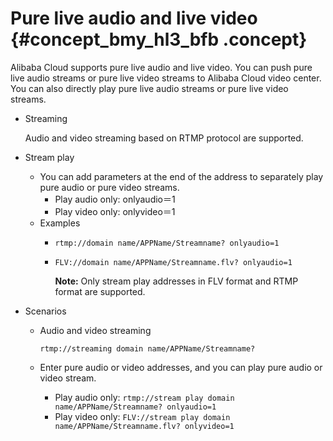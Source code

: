 # Pure live audio and live video {#concept_bmy_hl3_bfb .concept}

Alibaba Cloud supports pure live audio and live video. You can push pure live audio streams or pure live video streams to Alibaba Cloud video center. You can also directly play pure live audio streams or pure live video streams.

-   Streaming

    Audio and video streaming based on RTMP protocol are supported.

-   Stream play
    -   You can add parameters at the end of the address to separately play pure audio or pure video streams.
        -   Play audio only: onlyaudio＝1
        -   Play video only: onlyvideo＝1
    -   Examples
        -   `rtmp://domain name/APPName/Streamname? onlyaudio=1`
        -   `FLV://domain name/APPName/Streamname.flv? onlyaudio=1`

            **Note:** Only stream play addresses in FLV format and RTMP format are supported.

-   Scenarios
    -   Audio and video streaming

        `rtmp://streaming domain name/APPName/Streamname?`

    -   Enter pure audio or video addresses, and you can play pure audio or video stream.
        -   Play audio only: `rtmp://stream play domain name/APPName/Streamname? onlyaudio=1`
        -   Play video only: `FLV://stream play domain name/APPName/Streamname.flv? onlyvideo=1`

